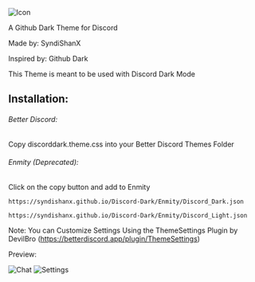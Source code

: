 ![Icon](https://syndishanx.github.io/Discord-Dark/Images/Discord-Dark-Icon.png)

A Github Dark Theme for Discord

Made by: SyndiShanX

Inspired by: Github Dark

This Theme is meant to be used with Discord Dark Mode

## Installation:

###### Better Discord:

Copy discorddark.theme.css into your Better Discord Themes Folder

###### Enmity (Deprecated):

Click on the copy button and add to Enmity
```
https://syndishanx.github.io/Discord-Dark/Enmity/Discord_Dark.json
```
```
https://syndishanx.github.io/Discord-Dark/Enmity/Discord_Light.json
```

Note:
You can Customize Settings Using the ThemeSettings Plugin by DevilBro (https://betterdiscord.app/plugin/ThemeSettings)

Preview:

![Chat](https://syndishanx.github.io/Discord-Dark/Images/Discord-Dark-Chat.png)
![Settings](https://syndishanx.github.io/Discord-Dark/Images/Discord-Dark-Settings.png)
